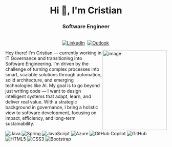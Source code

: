 <h1 align="center">Hi 👋, I'm Cristian</h1>
<h3 align="center">Software Engineer</h3>

<p align="center">
<br>
<a href="https://www.linkedin.com/in/cristian-andriel/"><img src="https://img.shields.io/badge/linkedin-%230077B5.svg?&style=for-the-badge&logo=linkedin&logoColor=white" alt="LinkedIn" /></a>&nbsp;
<a href="mailto:contato.cristianandriel@gmail.com"><img src="https://img.shields.io/badge/outlook-blue.svg?&style=for-the-badge&logo=Outlook&logoColor=white" alt="Outlook"/></a>&nbsp;
</p>

<img align="right" width="200" height="250" alt="image" src="https://github.com/user-attachments/assets/769625dc-f9e5-4f2b-bde1-1753235235f5" />


Hey there! I'm Cristian — currently working in IT Governance and transitioning into Software Engineering. I’m driven by the challenge of turning complex processes into smart, scalable solutions through automation, solid architecture, and emerging technologies like AI.
My goal is to go beyond just writing code — I want to design intelligent systems that adapt, learn, and deliver real value. With a strategic background in governance, I bring a holistic view to software development, focusing on impact, efficiency, and long-term sustainability.


![Java](https://img.shields.io/badge/java-%23ED8B00.svg?style=for-the-badge&logo=openjdk&logoColor=white)
![Spring](https://img.shields.io/badge/spring-%236DB33F.svg?style=for-the-badge&logo=spring&logoColor=white)
![JavaScript](https://img.shields.io/badge/javascript-%23323330.svg?style=for-the-badge&logo=javascript&logoColor=%23F7DF1E)
![Azure](https://img.shields.io/badge/azure-%230072C6.svg?style=for-the-badge&logo=microsoftazure&logoColor=white)
![GitHub Copilot](https://img.shields.io/badge/github_copilot-8957E5?style=for-the-badge&logo=github-copilot&logoColor=white)
![GitHub](https://img.shields.io/badge/github-%23121011.svg?style=for-the-badge&logo=github&logoColor=white)
![HTML5](https://img.shields.io/badge/html5-%23E34F26.svg?style=for-the-badge&logo=html5&logoColor=white)
![CSS3](https://img.shields.io/badge/css3-%231572B6.svg?style=for-the-badge&logo=css3&logoColor=white)
![Bootstrap](https://img.shields.io/badge/bootstrap-%238511FA.svg?style=for-the-badge&logo=bootstrap&logoColor=white)
